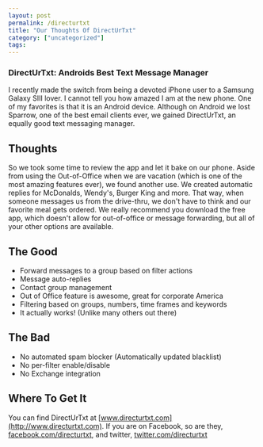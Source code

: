 ```yaml
---
layout: post
permalink: /directurtxt
title: "Our Thoughts Of DirectUrTxt"
category: ["uncategorized"]
tags: 
---
```

### DirectUrTxt: Androids Best Text Message Manager

I recently made the switch from being a devoted iPhone user to a Samsung Galaxy SIII lover. I cannot tell you how amazed I am at the new phone. One of my favorites is that it is an Android device. Although on Android we lost Sparrow, one of the best email clients ever, we gained DirectUrTxt, an equally good text messaging manager.

## Thoughts

So we took some time to review the app and let it bake on our phone. Aside from using the Out-of-Office when we are vacation (which is one of the most amazing features ever), we found another use. We created automatic replies for McDonalds, Wendy's, Burger King and more. That way, when someone messages us from the drive-thru, we don't have to think and our favorite meal gets ordered. We really recommend you download the free app, which doesn't allow for out-of-office or message forwarding, but all of your other options are available.

## The Good

- Forward messages to a group based on filter actions
- Message auto-replies
- Contact group management
- Out of Office feature is awesome, great for corporate America
- Filtering based on groups, numbers, time frames and keywords
- It actually works! (Unlike many others out there)

## The Bad

- No automated spam blocker (Automatically updated blacklist)
- No per-filter enable/disable
- No Exchange integration

## Where To Get It

You can find DirectUrTxt at [www.directurtxt.com](http://www.directurtxt.com). If you are on Facebook, so are they, [facebook.com/directurtxt](http://www.facebook.com/directurtxt), and twitter, [twitter.com/directurtxt](http://www.twitter.com/directurtxt)

